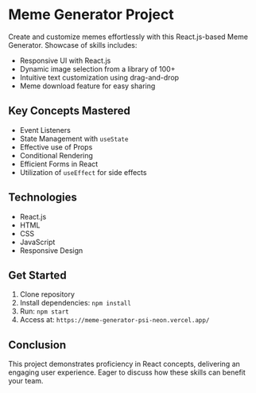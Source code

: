# Meme Generator Project

Create and customize memes effortlessly with this React.js-based Meme Generator. Showcase of skills includes:

- Responsive UI with React.js
- Dynamic image selection from a library of 100+
- Intuitive text customization using drag-and-drop
- Meme download feature for easy sharing

## Key Concepts Mastered

- Event Listeners
- State Management with `useState`
- Effective use of Props
- Conditional Rendering
- Efficient Forms in React
- Utilization of `useEffect` for side effects

## Technologies

- React.js
- HTML
- CSS
- JavaScript
- Responsive Design

## Get Started

1. Clone repository
2. Install dependencies: `npm install`
3. Run: `npm start`
4. Access at: `https://meme-generator-psi-neon.vercel.app/`

## Conclusion

This project demonstrates proficiency in React concepts, delivering an engaging user experience. Eager to discuss how these skills can benefit your team.


